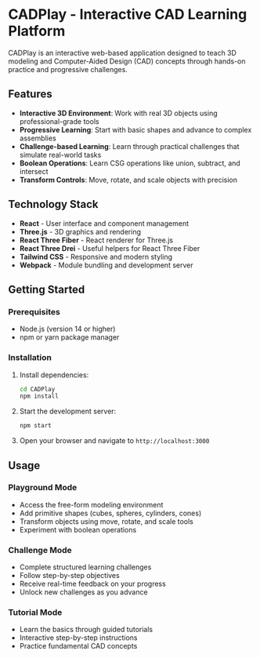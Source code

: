 # CADPlay - Interactive CAD Learning Platform

CADPlay is an interactive web-based application designed to teach 3D modeling and Computer-Aided Design (CAD) concepts through hands-on practice and progressive challenges.

## Features

- **Interactive 3D Environment**: Work with real 3D objects using professional-grade tools
- **Progressive Learning**: Start with basic shapes and advance to complex assemblies
- **Challenge-based Learning**: Learn through practical challenges that simulate real-world tasks
- **Boolean Operations**: Learn CSG operations like union, subtract, and intersect
- **Transform Controls**: Move, rotate, and scale objects with precision

## Technology Stack

- **React** - User interface and component management
- **Three.js** - 3D graphics and rendering
- **React Three Fiber** - React renderer for Three.js
- **React Three Drei** - Useful helpers for React Three Fiber
- **Tailwind CSS** - Responsive and modern styling
- **Webpack** - Module bundling and development server

## Getting Started

### Prerequisites

- Node.js (version 14 or higher)
- npm or yarn package manager

### Installation

1. Install dependencies:
   ```bash
   cd CADPlay
   npm install
   ```

2. Start the development server:
   ```bash
   npm start
   ```

3. Open your browser and navigate to `http://localhost:3000`


## Usage

### Playground Mode
- Access the free-form modeling environment
- Add primitive shapes (cubes, spheres, cylinders, cones)
- Transform objects using move, rotate, and scale tools
- Experiment with boolean operations

### Challenge Mode
- Complete structured learning challenges
- Follow step-by-step objectives
- Receive real-time feedback on your progress
- Unlock new challenges as you advance

### Tutorial Mode
- Learn the basics through guided tutorials
- Interactive step-by-step instructions
- Practice fundamental CAD concepts
